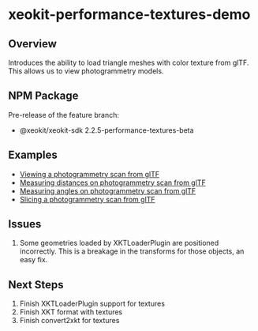 # xeokit-performance-textures-demo

## Overview

Introduces the ability to load triangle meshes with color texture from glTF. This allows us to view photogrammetry models.

## NPM Package

Pre-release of the feature branch:

* @xeokit/xeokit-sdk 2.2.5-performance-textures-beta

## Examples

* [Viewing a photogrammetry scan from glTF](https://xeolabs.github.io/xeokit-performance-textures-demo/examples/loading_glTF_photogrammetry)
* [Measuring distances on photogrammetry scan from glTF](https://xeolabs.github.io/xeokit-performance-textures-demo/examples/gizmos_SectionPlanesPlugin_createWithMouse_photogrammetry)
* [Measuring angles on photogrammetry scan from glTF](https://xeolabs.github.io/xeokit-performance-textures-demo/examples/measurements_angle_createWithMouse_photogrammetry)
* [Slicing a photogrammetry scan from glTF](https://xeolabs.github.io/xeokit-performance-textures-demo/examples/gizmos_SectionPlanesPlugin_createWithMouse_photogrammetry)

## Issues

1. Some geometries loaded by XKTLoaderPlugin are positioned incorrectly. This is a breakage in the transforms for those objects, an easy fix.

## Next Steps

1. Finish XKTLoaderPlugin support for textures
2. Finish XKT format with textures
3. Finish convert2xkt for textures